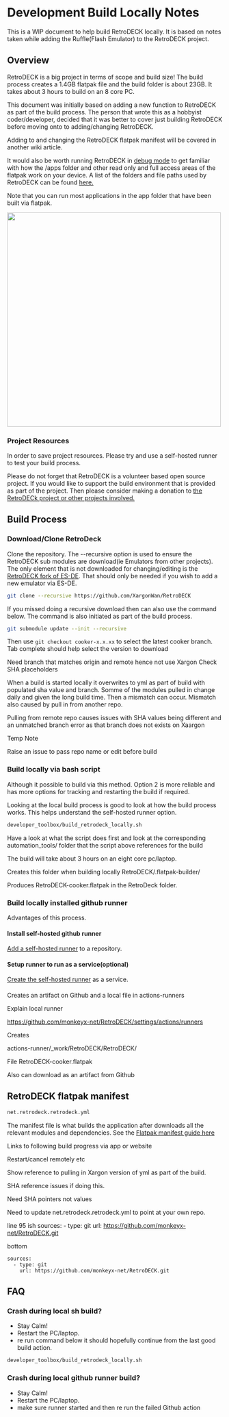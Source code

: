 # Development Build Locally Notes
This is a WIP document to help build RetroDECK locally. It is based on notes taken while adding the Ruffle(Flash Emulator) to the RetroDECK project. 

## Overview
RetroDECK is a big project in terms of scope and build size! The build process creates a 1.4GB flatpak file and the build folder is about 23GB.
It takes about 3 hours to build on an 8 core PC.

This document was initially based on adding a new function to RetroDECK as part of the build process. The person that wrote this as a hobbyist coder/developer, decided that it was better to cover just building RetroDECK before moving onto to adding/changing RetroDECK.

Adding to and changing the RetroDECK flatpak manifest will be covered in another wiki article.

It would also be worth running RetroDECK in [debug mode](https://retrodeck.readthedocs.io/en/latest/wiki_development/general/debug-mode/) to get familiar with how the /apps folder and other read only and full access areas of the flatpak work on your device. A list of the folders and file paths used by RetroDECK can be found [here.](https://retrodeck.readthedocs.io/en/latest/wiki_development/general/folders-filepaths/)

Note that you can run most applications in the app folder that have been built via flatpak.

<img src="../../../wiki_images/graphics/development/retrodeck-overview.png" width="500">

### Project Resources
In order to save project resources. Please try and use a self-hosted runner to test your build process.

Please do not forget that RetroDECK is a volunteer based open source project. If you would like to support the build environment that is provided as part of the project. Then please consider making a donation to [the RetroDECk project or other projects involved.](https://retrodeck.readthedocs.io/en/latest/wiki_about/donations-licenses/)

## Build Process

### Download/Clone RetroDeck
Clone the repository. The --recursive option is used to ensure the RetroDECK sub modules are download(ie Emulators from other projects). The only element that is not downloaded for changing/editing is the [RetroDECK fork of ES-DE](https://github.com/XargonWan/RetroDECK-ES-DE). That should only be needed if you wish to add a new emulator via ES-DE.

```bash
git clone --recursive https://github.com/XargonWan/RetroDECK
```
If you missed doing a recursive download then can also use the command below. The command is also initiated as part of the build process.

```bash
git submodule update --init --recursive
```

Then use ```git checkout cooker-x.x.xx``` to select the latest cooker branch. Tab complete should help select the version to download


Need branch that matches origin and remote hence not use Xargon
Check SHA placeholders

When a build is started locally it overwrites to yml as part of build with populated sha value and branch. Somme of the modules pulled in change daily and given the long build time. Then a mismatch can occur. Mismatch also caused by pull in from another repo.

Pulling from remote repo causes issues with SHA values being different and an unmatched branch error as that branch does not exists on Xaargon

Temp Note

Raise an issue to pass repo name or edit before build


### Build locally via bash script

Although it possible to build via this method. Option 2 is more reliable and has more options for tracking and restarting the build if required. 

Looking at the local build process is good to look at how the build process works. This helps understand the self-hosted runner option.

```bash
developer_toolbox/build_retrodeck_locally.sh
```

Have a look at what the script does first and look at the corresponding automation_tools/ folder that the script above references for the build

The build will take about 3 hours on an eight core pc/laptop.

Creates this folder when building locally
RetroDECK/.flatpak-builder/

Produces RetroDECK-cooker.flatpak in the RetroDeck folder. 

### Build locally installed github runner

Advantages of this process.

#### Install self-hosted github runner
[Add a self-hosted runner](https://docs.github.com/en/actions/hosting-your-own-runners/managing-self-hosted-runners/adding-self-hosted-runners#adding-a-self-hosted-runner-to-a-repository) to a repository.

#### Setup runner to run as a service(optional)
[Create the self-hosted runner](https://docs.github.com/en/actions/hosting-your-own-runners/managing-self-hosted-runners/configuring-the-self-hosted-runner-application-as-a-service) as a service. 

#### 

Creates an artifact on Github and a local file in actions-runners

Explain local runner

https://github.com/monkeyx-net/RetroDECK/settings/actions/runners


Creates 

actions-runner/_work/RetroDECK/RetroDECK/

File RetroDECK-cooker.flatpak

Also can download as an artifact from Github

## RetroDECK flatpak manifest
```bash 
net.retrodeck.retrodeck.yml
```
The manifest file is what builds the application after downloads all the relevant modules and dependencies.  See the [Flatpak manifest guide here](https://docs.flatpak.org/en/latest/manifests.html) 


Links to following build progress via app or website

Restart/cancel remotely etc

Show reference to pulling in Xargon version of yml as part of the build.

SHA reference issues if doing this. 

Need SHA pointers not values

Need to update net.retrodeck.retrodeck.yml to point at your own repo.

line 95 ish
   sources:
      - type: git
        url: https://github.com/monkeyx-net/RetroDECK.git

bottom

    sources:
      - type: git
        url: https://github.com/monkeyx-net/RetroDECK.git




## FAQ
### Crash during local sh build?

- Stay Calm!
- Restart the PC/laptop.
- re run command below it should hopefully continue from the last good build action.

```bash 
developer_toolbox/build_retrodeck_locally.sh
```

### Crash during local github runner build?

- Stay Calm!
- Restart the PC/laptop.
- make sure runner started and then re run the failed Github action